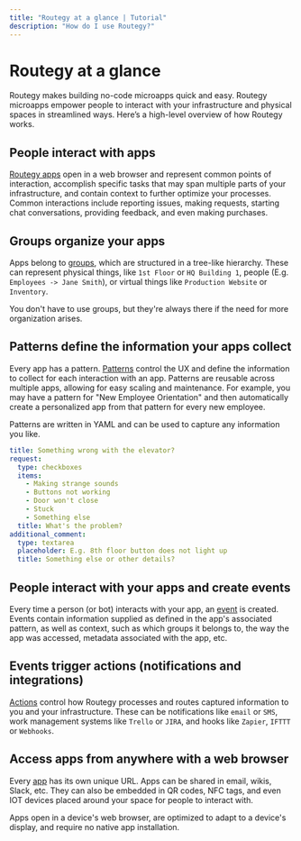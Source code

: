 ```yaml
---
title: "Routegy at a glance | Tutorial"
description: "How do I use Routegy?"
---
```


# Routegy at a glance

Routegy makes building no-code microapps quick and easy. Routegy microapps empower people to interact with your infrastructure and physical spaces in streamlined ways. Here’s a high-level overview of how Routegy works.

<CaptionedImage
  src="/images/tutorials/at-a-glance/example-app.png"
  alt="A Routegy app with custom branding that captures conference room requests"
  width="50%"
/>

## People interact with apps

[Routegy apps](/reference/apps/) open in a web browser and represent common points of interaction, accomplish specific tasks that may span multiple parts of your infrastructure, and contain context to further optimize your processes. Common interactions include reporting issues, making requests, starting chat conversations, providing feedback, and even making purchases.

## Groups organize your apps

Apps belong to [groups](/reference/groups/), which are structured in a tree-like hierarchy. These can represent physical things, like `1st Floor` or `HQ Building 1`, people (E.g. `Employees -> Jane Smith`), or virtual things like `Production Website` or `Inventory`.

You don't have to use groups, but they're always there if the need for more organization arises.

<CaptionedImage
  src="/images/navigation/office-1st-floor-conference-room-101-tree.png"
  alt="An office layout in a tree where rooms are nested and apps like 'Need something?' are placed in relevant rooms"
  width="50%"
/>

## Patterns define the information your apps collect

Every app has a pattern. [Patterns](/reference/patterns/) control the UX and define the information to collect for each interaction with an app. Patterns are reusable across multiple apps, allowing for easy scaling and maintenance. For example, you may have a pattern for "New Employee Orientation" and then automatically create a personalized app from that pattern for every new employee.

Patterns are written in YAML and can be used to capture any information you like.

```yaml
title: Something wrong with the elevator?
request:
  type: checkboxes
  items:
    - Making strange sounds
    - Buttons not working
    - Door won't close
    - Stuck
    - Something else
  title: What's the problem?
additional_comment:
  type: textarea
  placeholder: E.g. 8th floor button does not light up
  title: Something else or other details?
```

<CaptionedImage
  src="/images/patterns/office-elevator-issue-pattern-preview.png"
  alt="A rendered UI for reporting an elevator issue based on the YAML above"
  caption="The YAML is rendered into a responsive web application for capturing elevator issues"
  width="50%"
/>

## People interact with your apps and create events

Every time a person (or bot) interacts with your app, an [event](/reference/events) is created. Events contain information supplied as defined in the app's associated pattern, as well as context, such as which groups it belongs to, the way the app was accessed, metadata associated with the app, etc.

## Events trigger actions (notifications and integrations)

[Actions](/reference/actions/) control how Routegy processes and routes captured information to you and your infrastructure. These can be notifications like `email` or `SMS`, work management systems like `Trello` or `JIRA`, and hooks like `Zapier`, `IFTTT` or `Webhooks`.

<CaptionedImage
  src="/images/modals/office-experience-edit-app-actions.png"
  alt="Multiple actions like email and Slack assigned to a single app"
  caption="You can add as many actions as you'd like to your apps"
  width="85%"
/>

<CaptionedImage
  src="/images/modals/office-create-action-jira.png"
  alt="The configuration of a Jira action that specifies the target project and priority for tickets created with it"
  caption="Configure actions to do exactly what you need them to do"
  width="50%"
/>

## Access apps from anywhere with a web browser

Every [app](/reference/apps/) has its own unique URL. Apps can be shared in email, wikis, Slack, etc. They can also be embedded in QR codes, NFC tags, and even IOT devices placed around your space for people to interact with.

Apps open in a device's web browser, are optimized to adapt to a device's display, and require no native app installation.

<CaptionedImage
  src="/images/marketing/hotel-survey.jpg"
  alt="A plastic stand with a printed QR code and the text 'How are we doing?'"
  caption="Access your apps from anywhere, including physical spaces via QR codes and NFC tags"
  width="85%"
/>
